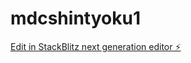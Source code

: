 # mdcshintyoku1

[Edit in StackBlitz next generation editor ⚡️](https://stackblitz.com/~/github.com/takkun-n/mdcshintyoku1)